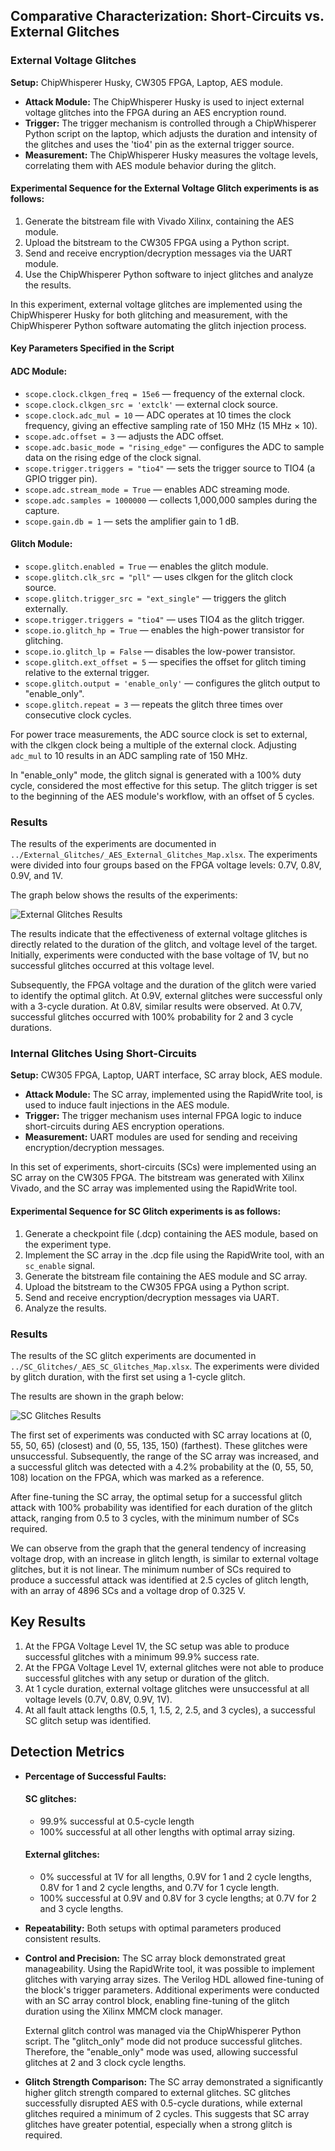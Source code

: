 ## Comparative Characterization: Short-Circuits vs. External Glitches

### External Voltage Glitches

**Setup:** ChipWhisperer Husky, CW305 FPGA, Laptop, AES module.

- **Attack Module:** The ChipWhisperer Husky is used to inject external voltage glitches into the FPGA during an AES encryption round.
- **Trigger:** The trigger mechanism is controlled through a ChipWhisperer Python script on the laptop, which adjusts the duration and intensity of the glitches and uses the 'tio4' pin as the external trigger source.
- **Measurement:** The ChipWhisperer Husky measures the voltage levels, correlating them with AES module behavior during the glitch.

#### Experimental Sequence for the External Voltage Glitch experiments is as follows:
1. Generate the bitstream file with Vivado Xilinx, containing the AES module.
2. Upload the bitstream to the CW305 FPGA using a Python script.
3. Send and receive encryption/decryption messages via the UART module.
4. Use the ChipWhisperer Python software to inject glitches and analyze the results.

In this experiment, external voltage glitches are implemented using the ChipWhisperer Husky for both glitching and measurement, with the ChipWhisperer Python software automating the glitch injection process.

#### Key Parameters Specified in the Script

#### ADC Module:
- `scope.clock.clkgen_freq = 15e6` — frequency of the external clock.
- `scope.clock.clkgen_src = 'extclk'` — external clock source.
- `scope.clock.adc_mul = 10` — ADC operates at 10 times the clock frequency, giving an effective sampling rate of 150 MHz (15 MHz × 10).
- `scope.adc.offset = 3` — adjusts the ADC offset.
- `scope.adc.basic_mode = "rising_edge"` — configures the ADC to sample data on the rising edge of the clock signal.
- `scope.trigger.triggers = "tio4"` — sets the trigger source to TIO4 (a GPIO trigger pin).
- `scope.adc.stream_mode = True` — enables ADC streaming mode.
- `scope.adc.samples = 1000000` — collects 1,000,000 samples during the capture.
- `scope.gain.db = 1` — sets the amplifier gain to 1 dB.

#### Glitch Module:
- `scope.glitch.enabled = True` — enables the glitch module.
- `scope.glitch.clk_src = "pll"` — uses clkgen for the glitch clock source.
- `scope.glitch.trigger_src = "ext_single"` — triggers the glitch externally.
- `scope.trigger.triggers = "tio4"` — uses TIO4 as the glitch trigger.
- `scope.io.glitch_hp = True` — enables the high-power transistor for glitching.
- `scope.io.glitch_lp = False` — disables the low-power transistor.
- `scope.glitch.ext_offset = 5` — specifies the offset for glitch timing relative to the external trigger.
- `scope.glitch.output = 'enable_only'` — configures the glitch output to "enable_only".
- `scope.glitch.repeat = 3` — repeats the glitch three times over consecutive clock cycles.

For power trace measurements, the ADC source clock is set to external, with the clkgen clock being a multiple of the external clock. Adjusting `adc_mul` to 10 results in an ADC sampling rate of 150 MHz.

In "enable_only" mode, the glitch signal is generated with a 100% duty cycle, considered the most effective for this setup. The glitch trigger is set to the beginning of the AES module's workflow, with an offset of 5 cycles.

### Results

The results of the experiments are documented in `../External_Glitches/_AES_External_Glitches_Map.xlsx`. The experiments were divided into four groups based on the FPGA voltage levels: 0.7V, 0.8V, 0.9V, and 1V.

The graph below shows the results of the experiments:

![External Glitches Results](../characterizing_External_SC_Glitches/External_Glitches/_AES_External_Glitches_Results.png)

The results indicate that the effectiveness of external voltage glitches is directly related to the duration of the glitch, and voltage level of the target. Initially, experiments were conducted with the base voltage of 1V, but no successful glitches occurred at this voltage level. 

Subsequently, the FPGA voltage and the duration of the glitch were varied to identify the optimal glitch. At 0.9V, external glitches were successful only with a 3-cycle duration. At 0.8V, similar results were observed. At 0.7V, successful glitches occurred with 100% probability for 2 and 3 cycle durations.

### Internal Glitches Using Short-Circuits

**Setup:** CW305 FPGA, Laptop, UART interface, SC array block, AES module.

- **Attack Module:** The SC array, implemented using the RapidWrite tool, is used to induce fault injections in the AES module.
- **Trigger:** The trigger mechanism uses internal FPGA logic to induce short-circuits during AES encryption operations.
- **Measurement:** UART modules are used for sending and receiving encryption/decryption messages.

In this set of experiments, short-circuits (SCs) were implemented using an SC array on the CW305 FPGA. The bitstream was generated with Xilinx Vivado, and the SC array was implemented using the RapidWrite tool.

#### Experimental Sequence for SC Glitch experiments is as follows:

1. Generate a checkpoint file (.dcp) containing the AES module, based on the experiment type.
2. Implement the SC array in the .dcp file using the RapidWrite tool, with an `sc_enable` signal.
3. Generate the bitstream file containing the AES module and SC array.
4. Upload the bitstream to the CW305 FPGA using a Python script.
5. Send and receive encryption/decryption messages via UART.
6. Analyze the results.

### Results

The results of the SC glitch experiments are documented in `../SC_Glitches/_AES_SC_Glitches_Map.xlsx`. The experiments were divided by glitch duration, with the first set using a 1-cycle glitch.

The results are shown in the graph below:

![SC Glitches Results](../characterizing_External_SC_Glitches/SC_Glitches/_AES_SC_Glitches_Results.png) 

The first set of experiments was conducted with SC array locations at (0, 55, 50, 65) (closest) and (0, 55, 135, 150) (farthest). These glitches were unsuccessful. Subsequently, the range of the SC array was increased, and a successful glitch was detected with a 4.2% probability at the (0, 55, 50, 108) location on the FPGA, which was marked as a reference.

After fine-tuning the SC array, the optimal setup for a successful glitch attack with 100% probability was identified for each duration of the glitch attack, ranging from 0.5 to 3 cycles, with the minimum number of SCs required.

We can observe from the graph that the general tendency of increasing voltage drop, with an increase in glitch length, is similar to external voltage glitches, but it is not linear. The minimum number of SCs required to produce a successful attack was identified at 2.5 cycles of glitch length, with an array of 4896 SCs and a voltage drop of 0.325 V.

## Key Results

1. At the FPGA Voltage Level 1V, the SC setup was able to produce successful glitches with a minimum 99.9% success rate.
2. At the FPGA Voltage Level 1V, external glitches were not able to produce successful glitches with any setup or duration of the glitch.
3. At 1 cycle duration, external voltage glitches were unsuccessful at all voltage levels (0.7V, 0.8V, 0.9V, 1V).
4. At all fault attack lengths (0.5, 1, 1.5, 2, 2.5, and 3 cycles), a successful SC glitch setup was identified.

## Detection Metrics

- **Percentage of Successful Faults:** 
  #### SC glitches: 
  - 99.9% successful at 0.5-cycle length
  - 100% successful at all other lengths with optimal array sizing.
  #### External glitches:
  - 0% successful at 1V for all lengths, 0.9V for 1 and 2 cycle lengths, 0.8V for 1 and 2 cycle lengths, and 0.7V for 1 cycle length. 
  - 100% successful at 0.9V and 0.8V for 3 cycle lengths; at 0.7V for 2 and 3 cycle lengths.

- **Repeatability:** 
  Both setups with optimal parameters produced consistent results.

- **Control and Precision:** 
  The SC array block demonstrated great manageability. Using the RapidWrite tool, it was possible to implement glitches with varying array sizes. The Verilog HDL allowed fine-tuning of the block's trigger parameters. Additional experiments were conducted with an SC array control block, enabling fine-tuning of the glitch duration using the Xilinx MMCM clock manager.

  External glitch control was managed via the ChipWhisperer Python script. The "glitch_only" mode did not produce successful glitches. Therefore, the "enable_only" mode was used, allowing successful glitches at 2 and 3 clock cycle lengths.

- **Glitch Strength Comparison:**
  The SC array demonstrated a significantly higher glitch strength compared to external glitches. SC glitches successfully disrupted AES with 0.5-cycle durations, while external glitches required a minimum of 2 cycles. This suggests that SC array glitches have greater potential, especially when a strong glitch is required.

